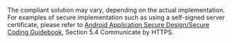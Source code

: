 
The compliant solution may vary, depending on the actual implementation.
For examples of secure implementation such as using a self-signed server
certificate, please refer to [Android Application Secure Design/Secure
Coding Guidebook](http://www.jssec.org/dl/android_securecoding.pdf),
Section 5.4 Communicate by HTTPS.
